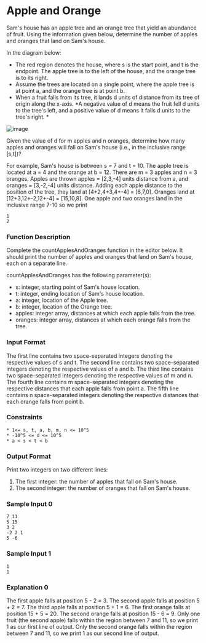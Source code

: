 # Apple and Orange

Sam's house has an apple tree and an orange tree that yield an abundance of fruit. Using the information given below, determine the number of apples and oranges that land on Sam's house.

In the diagram below:
* The red region denotes the house, where s is the start point, and t is the endpoint. The apple tree is to the left of the house, and the orange tree is to its right.
* Assume the trees are located on a single point, where the apple tree is at point a, and the orange tree is at point b.
* When a fruit falls from its tree, it lands d units of distance from its tree of origin along the x-axis. *A negative value of d means the fruit fell d units to the tree's left, and a positive value of d means it falls d units to the tree's right. *

![image](https://user-images.githubusercontent.com/67931219/137580027-4ed4d5b3-558a-4e0c-a955-8b4f4415e63d.png)

Given the value of d for m apples and n oranges, determine how many apples and oranges will fall on Sam's house (i.e., in the inclusive range [s,t])?

For example, Sam's house is between s = 7 and t = 10. The apple tree is located at a = 4 and the orange at b = 12. There are m = 3 apples and n = 3 oranges. Apples are thrown apples = [2,3,-4] units distance from a, and oranges = [3,-2,-4] units distance. Adding each apple distance to the position of the tree, they land at [4+2,4+3,4+-4] = [6,7,0]. Oranges land at [12+3,12+-2,12+-4] = [15,10,8]. One apple and two oranges land in the inclusive range 7-10 so we print
```
1
2
```

### Function Description

Complete the countApplesAndOranges function in the editor below. It should print the number of apples and oranges that land on Sam's house, each on a separate line.

countApplesAndOranges has the following parameter(s):
* s: integer, starting point of Sam's house location.
* t: integer, ending location of Sam's house location.
* a: integer, location of the Apple tree.
* b: integer, location of the Orange tree.
* apples: integer array, distances at which each apple falls from the tree.
* oranges: integer array, distances at which each orange falls from the tree.

### Input Format

The first line contains two space-separated integers denoting the respective values of s and t.
The second line contains two space-separated integers denoting the respective values of a and b.
The third line contains two space-separated integers denoting the respective values of m and n.
The fourth line contains m space-separated integers denoting the respective distances that each apple falls from point a.
The fifth line contains n space-separated integers denoting the respective distances that each orange falls from point b.

### Constraints
```
* 1<= s, t, a, b, m, n <= 10^5
* -10^5 <= d <= 10^5
* a < s < t < b
```

### Output Format

Print two integers on two different lines:

1. The first integer: the number of apples that fall on Sam's house.
2. The second integer: the number of oranges that fall on Sam's house.

### Sample Input 0
```
7 11
5 15
3 2 
-2 2 1
5 -6
```

### Sample Input 1
```
1
1
```

### Explanation 0

The first apple falls at position 5 - 2 = 3.
The second apple falls at position 5 + 2 = 7.
The third apple falls at position 5 + 1 = 6.
The first orange falls at position 15 + 5 = 20.
The second orange falls at position 15 - 6 = 9.
Only one fruit (the second apple) falls within the region between 7 and 11, so we print 1 as our first line of output.
Only the second orange falls within the region between 7 and 11, so we print 1 as our second line of output.

